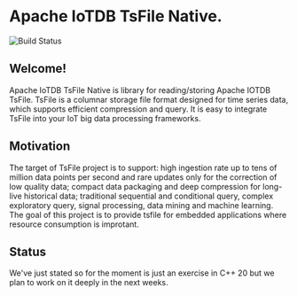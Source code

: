 # Apache IoTDB TsFile Native.
![Build Status](https://app.travis-ci.com/giorgiozoppi/tsfile.svg?branch=dev)

## Welcome!
Apache IoTDB TsFile Native is library for reading/storing Apache IOTDB TsFile. TsFile is a columnar storage file format designed for time series data, which supports efficient compression and query. It is easy to integrate TsFile into your IoT big data processing frameworks.

## Motivation

The target of TsFile project is to support: high ingestion rate up to tens of million data points per second and rare updates only for the correction of low quality data; compact data packaging and deep compression for long-live historical data; traditional sequential and conditional query, complex exploratory query, signal processing, data mining and machine learning. The goal of this project is to provide tsfile for embedded applications where resource consumption is improtant.

## Status

We've just stated so for the moment is just an exercise in C++ 20 but we plan to work on it deeply in the next weeks.

